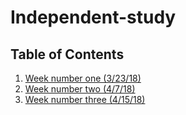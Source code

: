 # Independent-study
## Table of Contents
1) [Week number one (3/23/18)](/WeekOne.md)
2) [Week number two (4/7/18)](WeekTwo.md)
3) [Week number three (4/15/18)](WeekThree.md)
